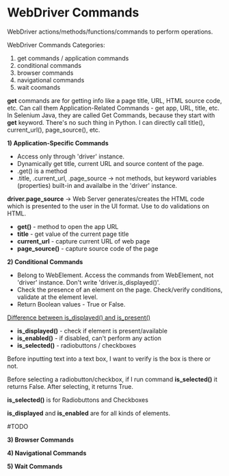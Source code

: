 # WebDriver Commands

WebDriver actions/methods/functions/commands to perform operations.

WebDriver Commands Categories:
1) get commands / application commands
2) conditional commands
3) browser commands
4) navigational commands
5) wait coomands

__get__ commands are for getting info like a page title, URL, HTML source code, etc. Can call them Application-Related Commands - get app, URL, title, etc. 
In Selenium Java, they are called Get Commands, because they start with __get__ keyword. There's no such thing in Python. I can directly call title(), current_url(), page_source(), etc.

__1) Application-Specific Commands__

- Access only through 'driver' instance.
- Dynamically get title, current URL and source content of the page.
- .get() is a method
- .title, .current_url, .page_source -> not methods, but keyword variables (properties) built-in and availalbe in the 'driver' instance.

__driver.page_source__ -> Web Server generates/creates the HTML code which is presented to the user in the UI format. Use to do validations on HTML.

  - __get()__ - method to open the app URL
  - __title__ - get value of the current page title
  - __current_url__ - capture current URL of web page
  - __page_source()__ - capture source code of the page


__2) Conditional Commands__

- Belong to WebElement. Access the commands from WebElement, not 'driver' instance. Don't write 'driver.is_displayed()'.
- Check the presence of an element on the page. Check/verify conditions, validate at the element level.
- Return Boolean values - True or False.

[Difference between is_displayed() and is_present()](https://stackoverflow.com/questions/28119084/what-is-the-difference-between-the-ispresent-and-isdisplayed-methods)

  - __is_displayed()__ - check if element is present/available
  - __is_enabled()__ - if disabled, can't perform any action
  - __is_selected()__ - radiobuttons / checkboxes

Before inputting text into a text box, I want to verify is the box is there or not.

Before selecting a radiobutton/checkbox, if I run command __is_selected()__ it returns False. After selecting, it returns True.

__is_selected()__ is for Radiobuttons and Checkboxes

__is_displayed__ and __is_enabled__ are for all kinds of elements.



#TODO

__3) Browser Commands__

__4) Navigational Commands__

__5) Wait Commands__

